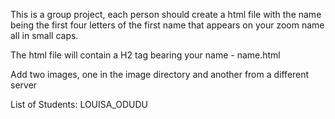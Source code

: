 This is a group project, each person should create a html file with the name being the first four letters of the first name that appears on your zoom name all in small caps.

The html file will contain a H2 tag bearing your name - name.html

Add two images, one in the image directory and another from a different server

List of Students:
LOUISA_ODUDU